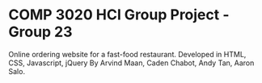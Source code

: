 # COMP 3020 HCI Group Project - Group 23

Online ordering website for a fast-food restaurant.
Developed in HTML, CSS, Javascript, jQuery
By Arvind Maan, Caden Chabot, Andy Tan, Aaron Salo.  

